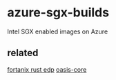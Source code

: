 # azure-sgx-builds

Intel SGX enabled images on Azure

## related

[fortanix rust edp](https://github.com/fortanix/rust-sgx)
[oasis-core](https://github.com/oasislabs/oasis-core)
